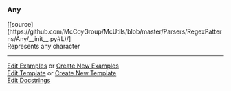 ### <a id="McUtils.Parsers.RegexPatterns.Any">Any</a> 
<div class="docs-source-link" markdown="1">
[[source](https://github.com/McCoyGroup/McUtils/blob/master/Parsers/RegexPatterns/Any/__init__.py#L)/]
</div>
Represents any character



___

[Edit Examples](https://github.com/McCoyGroup/McUtils/edit/master/ci/examples/McUtils/Parsers/RegexPatterns/Any.md) or 
[Create New Examples](https://github.com/McCoyGroup/McUtils/new/master/?filename=ci/examples/McUtils/Parsers/RegexPatterns/Any.md) <br/>
[Edit Template](https://github.com/McCoyGroup/McUtils/edit/master/ci/docs/McUtils/Parsers/RegexPatterns/Any.md) or 
[Create New Template](https://github.com/McCoyGroup/McUtils/new/master/?filename=ci/docs/templates/McUtils/Parsers/RegexPatterns/Any.md) <br/>
[Edit Docstrings](https://github.com/McCoyGroup/McUtils/edit/master/Parsers/RegexPatterns/Any/__init__.py#L?message=Update%20Docs)

